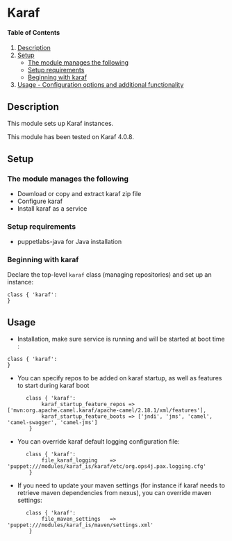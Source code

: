 # Karaf

#### Table of Contents

1. [Description](#description)
2. [Setup](#setup)
    * [The module manages the following](#the-module-manages-the-following)
    * [Setup requirements](#setup-requirements)
    * [Beginning with karaf](#beginning-with-karaf)
3. [Usage - Configuration options and additional functionality](#usage)

## Description

This module sets up Karaf instances.

This module has been tested on Karaf 4.0.8.

## Setup

### The module manages the following

* Download or copy and extract karaf zip file
* Configure karaf
* Install karaf as a service

### Setup requirements

* puppetlabs-java for Java installation


### Beginning with karaf

Declare the top-level `karaf` class (managing repositories) and set up an instance:

```puppet
class { 'karaf':
}
```

## Usage

* Installation, make sure service is running and will be started at boot time :

```puppet
class { 'karaf':
}
```

* You can specify repos to be added on karaf startup, as well as features to start during karaf boot

```puppet
      class { 'karaf':
           karaf_startup_feature_repos => ['mvn:org.apache.camel.karaf/apache-camel/2.18.1/xml/features'],
           karaf_startup_feature_boots => ['jndi', 'jms', 'camel', 'camel-swagger', 'camel-jms']
       }
```

* You can override karaf default logging configuration file:

```puppet
      class { 'karaf':
           file_karaf_logging    => 'puppet:///modules/karaf_is/karaf/etc/org.ops4j.pax.logging.cfg'
       }
```

* If you need to update your maven settings (for instance if karaf needs to retrieve maven dependencies from nexus), you can override maven settings:
      
```puppet
      class { 'karaf':
           file_maven_settings   => 'puppet:///modules/karaf_is/maven/settings.xml'
       }
```
